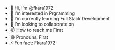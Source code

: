 - 👋 Hi, I’m @fkara1972
- 👀 I’m interested in Prgramming
- 🌱 I’m currently learning Full Stack Development
- 💞️ I’m looking to collaborate on 
- 📫 How to reach me Firat
- 😄 Pronouns: Firat
- ⚡ Fun fact: Fkara1972

<!---
fkara1972/fkara1972 is a ✨ special ✨ repository because its `README.md` (this file) appears on your GitHub profile.
You can click the Preview link to take a look at your changes.
--->
